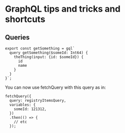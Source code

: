 # GraphQL tips and tricks and shortcuts

## Queries

```
export const getSomething = gql`
  query getSomething($someId: Int64) {
    theThing(input: {id: $someId}) {
      id
      name
    }
  }
}`;
```

You can now use fetchQuery with this query as in:
```
fetchQuery({
  query: registryItemsQuery,
  variables: {
    someId: 121312,
  })
  .then(() => {
    // etc
  });
```
